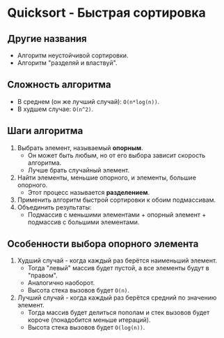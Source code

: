 # Quicksort - Быстрая сортировка

## Другие названия

- Алгоритм неустойчивой сортировки.
- Алгоритм "разделяй и властвуй".

## Сложность алгоритма

- В среднем (он же лучший случай): `O(n*log(n))`.
- В худшем случае: `O(n^2)`.

## Шаги алгоритма

1. Выбрать элемент, называемый **опорным**.
   - Он может быть любым, но от его выбора зависит скорость алгоритма.
   - Лучше брать случайный элемент.
2. Найти элементы, меньшие опорного, и элементы, большие опорного.
   - Этот процесс называется **разделением**.
3. Применить алгоритм быстрой сортировки к обоим подмассивам.
4. Объединить результаты:
   - Подмассив с меньшими элементами + опорный элемент + подмассив с большими элементами.

## Особенности выбора опорного элемента

1. Худший случай - когда каждый раз берётся наименьший элемент.
   - Тогда "левый" массив будет пустой, а все элементы будут в "правом".
   - Аналогично наоборот.
   - Высота стека вызовов будет `O(n)`.
2. Лучший случай - когда каждый раз берётся средний по значению элемент.
   - Тогда массив будет делиться пополам и стек вызовов будет короче (понадобится меньше итераций).
   - Высота стека вызовов будет `O(log(n))`.

